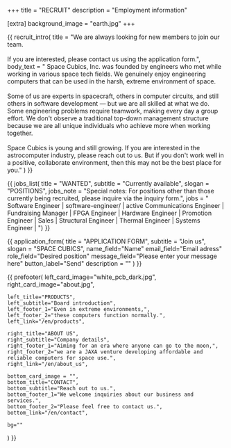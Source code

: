 +++
title = "RECRUIT"
description = "Employment information"

[extra]
background_image = "earth.jpg"
+++

{{ recruit_intro(
	title = "We are always looking for new members to join our team. <br><br> If you are interested, please contact us using the application form.",
	body_text = "
 Space Cubics, Inc. was founded by engineers who met while working in various space tech fields. We genuinely enjoy engineering computers that can be used in the harsh, extreme environment of space.
<br><br>
 Some of us are experts in spacecraft, others in computer circuits, and still others in software development — but we are all skilled at what we do. Some engineering problems require teamwork, making every day a group effort. We don't observe a traditional top-down management structure because we are all unique individuals who achieve more when working together.
 <br><br>
Space Cubics is young and still growing. If you are interested in the astrocomputer industry, please reach out to us. But if you don't work well in a positive, collaborate environment, then this may not be the best place for you."
) }}

{{ jobs_list(
	title = "WANTED",
	subtitle = "Currently available",
	slogan = "POSITIONS",
	jobs_note = "Special notes: For positions other than those currently being recruited, please inquire via the inquiry form.",
	jobs = "
Software Engineer | software-engineer/ | active
Communications Engineer |
Fundraising Manager |
FPGA Engineer |
Hardware Engineer |
Promotion Engineer |
Sales |
Structural Engineer |
Thermal Engineer |
Systems Engineer |
") }}

{{ application_form(
	title = "APPLICATION FORM",
	subtitle = "Join us",
	slogan = "SPACE CUBICS",
	name_field="Name"
	email_field="Email adress"
	role_field="Desired position"
	message_field="Please enter your message here"
	button_label="Send"
	description = ""
) }}

{{ prefooter(
	left_card_image="white_pcb_dark.jpg",
	right_card_image="about.jpg",

	left_title="PRODUCTS",
	left_subtitle="Board introduction",
	left_footer_1="Even in extreme environments,",
	left_footer_2="these computers function normally.",
	left_link="/en/products",

	right_title="ABOUT US",
	right_subtitle="Company details",
	right_footer_1="Aiming for an era where anyone can go to the moon,",
	right_footer_2="we are a JAXA venture developing affordable and reliable computers for space use.",
	right_link="/en/about_us",

	bottom_card_image = "",
	bottom_title="CONTACT",
	bottom_subtitle="Reach out to us.",
	bottom_footer_1="We welcome inquiries about our business and services.",
	bottom_footer_2="Please feel free to contact us.",
	bottom_link="/en/contact",

	bg=""
) }}
